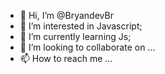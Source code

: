 - 👋 Hi, I’m @BryandevBr
- 👀 I’m interested in Javascript;
- 🌱 I’m currently learning Js;
- 💞️ I’m looking to collaborate on ...
- 📫 How to reach me ...

<!---
BryandevBr/BryandevBr is a ✨ special ✨ repository because its `README.md` (this file) appears on your GitHub profile.
You can click the Preview link to take a look at your changes.
--->
